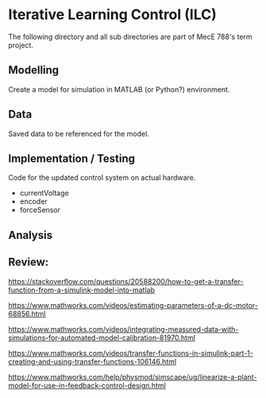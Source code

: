 # Iterative Learning Control (ILC)

The following directory and all sub directories are part of MecE 788's term project.

## Modelling

Create a model for simulation in MATLAB (or Python?) environment.

## Data

Saved data to be referenced for the model.

## Implementation / Testing

Code for the updated control system on actual hardware.

* currentVoltage
* encoder
* forceSensor

## Analysis



## Review:
https://stackoverflow.com/questions/20588200/how-to-get-a-transfer-function-from-a-simulink-model-into-matlab

https://www.mathworks.com/videos/estimating-parameters-of-a-dc-motor-68856.html

https://www.mathworks.com/videos/integrating-measured-data-with-simulations-for-automated-model-calibration-81970.html

https://www.mathworks.com/videos/transfer-functions-in-simulink-part-1-creating-and-using-transfer-functions-106146.html

https://www.mathworks.com/help/physmod/simscape/ug/linearize-a-plant-model-for-use-in-feedback-control-design.html
